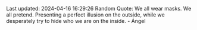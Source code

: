 Last updated: 2024-04-16 16:29:26
Random Quote: We all wear masks. We all pretend. Presenting a perfect illusion on the outside, while we desperately try to hide who we are on the inside. - Ángel